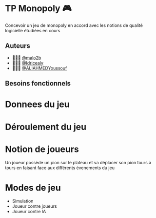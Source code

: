 # TP Monopoly 🎮

Concevoir un jeu de monopoly en accord avec les notions de qualité logicielle étudiées en cours


## Auteurs

- 🙋🏻‍♂️ [@malo2b](https://www.github.com/malo2b)
- 🙋🏾‍♂️ [@Idricealy](https://github.com/Idricealy)
- 🙋🏿‍♂️ [@ALIAHMEDYoussouf](https://github.com/ALIAHMEDYoussouf)

## Besoins fonctionnels

# Donnees du jeu


# Déroulement du jeu


# Notion de joueurs
Un joueur possède un pion sur le plateau et va déplacer son pion tours à tours en faisant face aux différents évenements du jeu

# Modes de jeu
- Simulation
- Joueur contre joueurs
- Joueur contre IA
